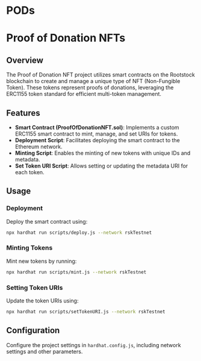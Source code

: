 # PODs

# Proof of Donation NFTs

## Overview
The Proof of Donation NFT project utilizes smart contracts on the Rootstock blockchain to create and manage a unique type of NFT (Non-Fungible Token). These tokens represent proofs of donations, leveraging the ERC1155 token standard for efficient multi-token management.

## Features
- **Smart Contract (ProofOfDonationNFT.sol)**: Implements a custom ERC1155 smart contract to mint, manage, and set URIs for tokens.
- **Deployment Script**: Facilitates deploying the smart contract to the Ethereum network.
- **Minting Script**: Enables the minting of new tokens with unique IDs and metadata.
- **Set Token URI Script**: Allows setting or updating the metadata URI for each token.

## Usage
### Deployment
Deploy the smart contract using:
```bash
npx hardhat run scripts/deploy.js --network rskTestnet
```

### Minting Tokens
Mint new tokens by running:
```bash
npx hardhat run scripts/mint.js --network rskTestnet
```

### Setting Token URIs
Update the token URIs using:
```bash
npx hardhat run scripts/setTokenURI.js --network rskTestnet
```

## Configuration
Configure the project settings in `hardhat.config.js`, including network settings and other parameters.

